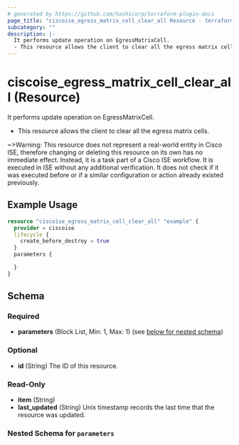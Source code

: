 ```yaml
---
# generated by https://github.com/hashicorp/terraform-plugin-docs
page_title: "ciscoise_egress_matrix_cell_clear_all Resource - terraform-provider-ciscoise"
subcategory: ""
description: |-
  It performs update operation on EgressMatrixCell.
  - This resource allows the client to clear all the egress matrix cells.
---
```


# ciscoise_egress_matrix_cell_clear_all (Resource)

It performs update operation on EgressMatrixCell.
- This resource allows the client to clear all the egress matrix cells.

~>Warning: This resource does not represent a real-world entity in Cisco ISE, therefore changing or deleting this resource on its own has no immediate effect. Instead, it is a task part of a Cisco ISE workflow. It is executed in ISE without any additional verification. It does not check if it was executed before or if a similar configuration or action already existed previously.

## Example Usage

```terraform
resource "ciscoise_egress_matrix_cell_clear_all" "example" {
  provider = ciscoise
  lifecycle {
    create_before_destroy = true
  }
  parameters {

  }
}
```

<!-- schema generated by tfplugindocs -->
## Schema

### Required

- **parameters** (Block List, Min: 1, Max: 1) (see [below for nested schema](#nestedblock--parameters))

### Optional

- **id** (String) The ID of this resource.

### Read-Only

- **item** (String)
- **last_updated** (String) Unix timestamp records the last time that the resource was updated.

<a id="nestedblock--parameters"></a>
### Nested Schema for `parameters`


